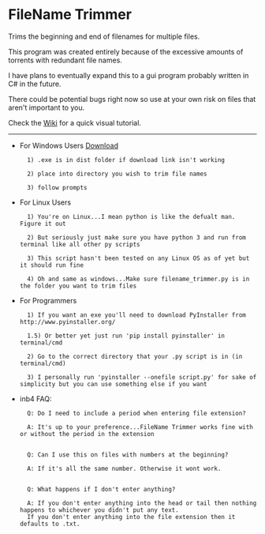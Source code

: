 # FileName Trimmer
Trims the beginning and end of filenames for multiple files. 

This program was created entirely because of the excessive amounts of torrents with redundant file names. 

I have plans to eventually expand this to a gui program probably written in C# in the future. 

There could be potential bugs right now so use at your own risk on files that aren't important to you. 

Check the [Wiki](https://github.com/Novaki92/FileName-Trimmer/wiki) for a quick visual tutorial. 
************************************************************
- For Windows Users [Download](https://github.com/Novaki92/FileName-Trimmer/raw/master/dist/filename_trimmer.exe)

        1) .exe is in dist folder if download link isn't working

        2) place into directory you wish to trim file names

        3) follow prompts

    
- For Linux Users

        1) You're on Linux...I mean python is like the defualt man. Figure it out 

        2) But seriously just make sure you have python 3 and run from terminal like all other py scripts

        3) This script hasn't been tested on any Linux OS as of yet but it should run fine

        4) Oh and same as windows...Make sure filename_trimmer.py is in the folder you want to trim files
    
 
- For Programmers

        1) If you want an exe you'll need to download PyInstaller from http://www.pyinstaller.org/ 
        
        1.5) Or better yet just run 'pip install pyinstaller' in terminal/cmd

        2) Go to the correct directory that your .py script is in (in terminal/cmd)

        3) I personally run 'pyinstaller --onefile script.py' for sake of simplicity but you can use something else if you want

- inb4 FAQ:

        Q: Do I need to include a period when entering file extension?

        A: It's up to your preference...FileName Trimmer works fine with or without the period in the extension
        
        
        Q: Can I use this on files with numbers at the beginning? 
        
        A: If it's all the same number. Otherwise it wont work. 
        
        
        Q: What happens if I don't enter anything?
        
        A: If you don't enter anything into the head or tail then nothing happens to whichever you didn't put any text. 
        If you don't enter anything into the file extension then it defaults to .txt.
